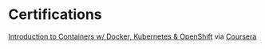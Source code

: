 # Certifications
[Introduction to Containers w/ Docker, Kubernetes & OpenShift](https://github.com/Jtmonument/certs/blob/master/Introduction%20to%20Containers%20with%20Docker%2C%20Kubernetes%20%26%20OpenShift.pdf) via [Coursera](https://coursera.org/share/002701279aac63e71648f72b28496bf2)
